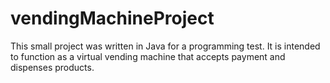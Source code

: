 # vendingMachineProject
This small project was written in Java for a programming test. It is intended to function as a virtual vending machine that accepts payment and dispenses products.
